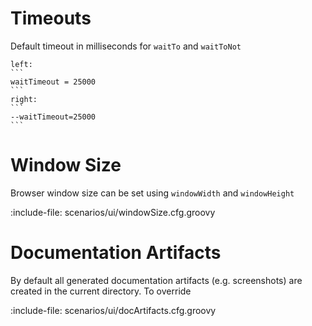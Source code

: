 # Timeouts

Default timeout in milliseconds for `waitTo` and `waitToNot`

`````columns
left:
```
waitTimeout = 25000
```
right:
```
--waitTimeout=25000
```
`````

# Window Size

Browser window size can be set using `windowWidth` and `windowHeight`

:include-file: scenarios/ui/windowSize.cfg.groovy

# Documentation Artifacts

By default all generated documentation artifacts (e.g. screenshots) are created in the current directory.
To override

:include-file: scenarios/ui/docArtifacts.cfg.groovy
